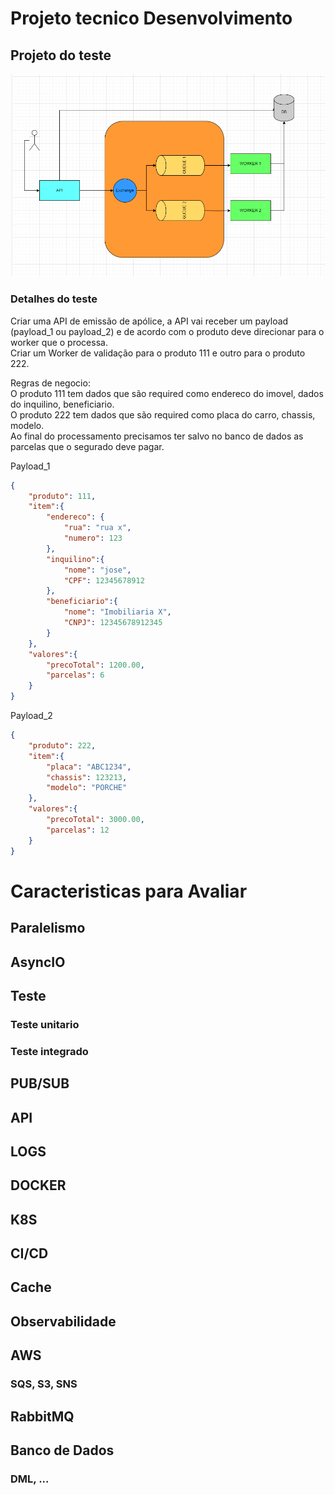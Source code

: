 # Projeto tecnico Desenvolvimento

## Projeto do teste


![Teste Case](./doc/diagrama_teste.png)

### Detalhes do teste

Criar uma API de emissão de apólice, a API vai receber um payload (payload_1 ou  payload_2) e de acordo com o produto deve direcionar para o worker que o processa.  
Criar um Worker de validação para o produto 111 e outro para o produto 222.  

Regras de negocio:  
O produto 111 tem dados que são required como endereco do imovel, dados do inquilino, beneficiario.  
O produto 222 tem dados que são required como placa do carro, chassis, modelo.  
Ao final do processamento precisamos ter salvo no banco de dados as parcelas que o segurado deve pagar.


Payload_1
```JSON
{
    "produto": 111,
    "item":{
        "endereco": {
            "rua": "rua x",
            "numero": 123
        },
        "inquilino":{
            "nome": "jose",
            "CPF": 12345678912
        },
        "beneficiario":{
            "nome": "Imobiliaria X",
            "CNPJ": 12345678912345
        }
    },
    "valores":{
        "precoTotal": 1200.00,
        "parcelas": 6
    }
}
```

Payload_2
```JSON
{
    "produto": 222,
    "item":{
        "placa": "ABC1234",
        "chassis": 123213,
        "modelo": "PORCHE"
    },
    "valores":{
        "precoTotal": 3000.00,
        "parcelas": 12
    }
}
```


# Caracteristicas para Avaliar

## Paralelismo
## AsyncIO
## Teste
### Teste unitario
### Teste integrado
## PUB/SUB
## API
## LOGS
## DOCKER
## K8S
## CI/CD
## Cache
## Observabilidade
## AWS
### SQS, S3, SNS
## RabbitMQ
## Banco de Dados
### DML, ...
